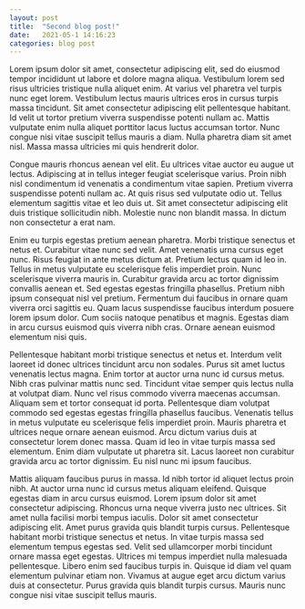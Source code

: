 ```yaml
---
layout: post
title:  "Second blog post!"
date:   2021-05-1 14:16:23 
categories: blog post
---
```


Lorem ipsum dolor sit amet, consectetur adipiscing elit, sed do eiusmod tempor incididunt ut labore et dolore magna aliqua. Vestibulum lorem sed risus ultricies tristique nulla aliquet enim. At varius vel pharetra vel turpis nunc eget lorem. Vestibulum lectus mauris ultrices eros in cursus turpis massa tincidunt. Sit amet consectetur adipiscing elit pellentesque habitant. Id velit ut tortor pretium viverra suspendisse potenti nullam ac. Mattis vulputate enim nulla aliquet porttitor lacus luctus accumsan tortor. Nunc congue nisi vitae suscipit tellus mauris a diam. Nulla pharetra diam sit amet nisl. Massa massa ultricies mi quis hendrerit dolor.

Congue mauris rhoncus aenean vel elit. Eu ultrices vitae auctor eu augue ut lectus. Adipiscing at in tellus integer feugiat scelerisque varius. Proin nibh nisl condimentum id venenatis a condimentum vitae sapien. Pretium viverra suspendisse potenti nullam ac. At quis risus sed vulputate odio ut. Tellus elementum sagittis vitae et leo duis ut. Sit amet consectetur adipiscing elit duis tristique sollicitudin nibh. Molestie nunc non blandit massa. In dictum non consectetur a erat nam.

Enim eu turpis egestas pretium aenean pharetra. Morbi tristique senectus et netus et. Curabitur vitae nunc sed velit. Amet venenatis urna cursus eget nunc. Risus feugiat in ante metus dictum at. Pretium lectus quam id leo in. Tellus in metus vulputate eu scelerisque felis imperdiet proin. Nunc scelerisque viverra mauris in. Curabitur gravida arcu ac tortor dignissim convallis aenean et. Sed egestas egestas fringilla phasellus. Pretium nibh ipsum consequat nisl vel pretium. Fermentum dui faucibus in ornare quam viverra orci sagittis eu. Quam lacus suspendisse faucibus interdum posuere lorem ipsum dolor. Cum sociis natoque penatibus et magnis. Egestas diam in arcu cursus euismod quis viverra nibh cras. Ornare aenean euismod elementum nisi quis.

Pellentesque habitant morbi tristique senectus et netus et. Interdum velit laoreet id donec ultrices tincidunt arcu non sodales. Purus sit amet luctus venenatis lectus magna. Enim tortor at auctor urna nunc id cursus metus. Nibh cras pulvinar mattis nunc sed. Tincidunt vitae semper quis lectus nulla at volutpat diam. Nunc vel risus commodo viverra maecenas accumsan. Aliquam sem et tortor consequat id porta. Pellentesque diam volutpat commodo sed egestas egestas fringilla phasellus faucibus. Venenatis tellus in metus vulputate eu scelerisque felis imperdiet proin. Mauris pharetra et ultrices neque ornare aenean euismod. Arcu dictum varius duis at consectetur lorem donec massa. Quam id leo in vitae turpis massa sed elementum. Enim diam vulputate ut pharetra sit. Lacus laoreet non curabitur gravida arcu ac tortor dignissim. Eu nisl nunc mi ipsum faucibus.

Mattis aliquam faucibus purus in massa. Id nibh tortor id aliquet lectus proin nibh. At auctor urna nunc id cursus metus aliquam eleifend. Quisque egestas diam in arcu cursus euismod. Lorem ipsum dolor sit amet consectetur adipiscing. Rhoncus urna neque viverra justo nec ultrices. Sit amet nulla facilisi morbi tempus iaculis. Dolor sit amet consectetur adipiscing elit. Amet purus gravida quis blandit turpis cursus. Pellentesque habitant morbi tristique senectus et netus. In vitae turpis massa sed elementum tempus egestas sed. Velit sed ullamcorper morbi tincidunt ornare massa eget egestas. Ultrices mi tempus imperdiet nulla malesuada pellentesque. Libero enim sed faucibus turpis in. Quisque id diam vel quam elementum pulvinar etiam non. Vivamus at augue eget arcu dictum varius duis at consectetur. Purus gravida quis blandit turpis cursus. Mauris nunc congue nisi vitae suscipit tellus mauris.